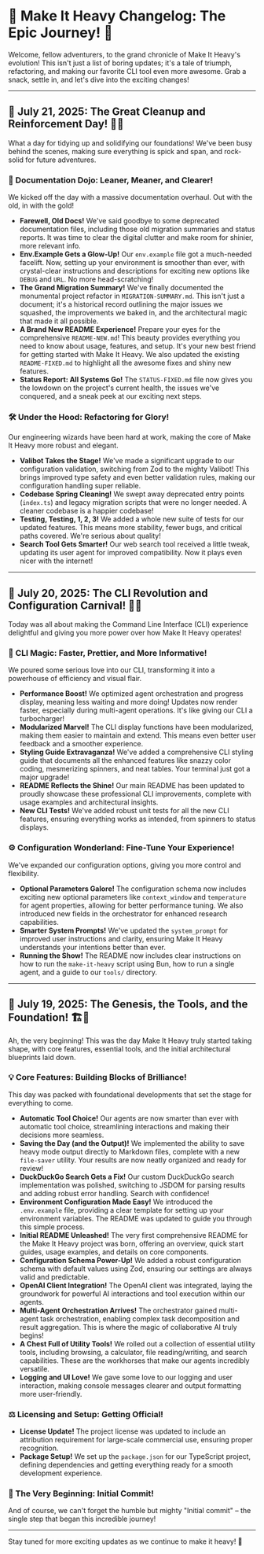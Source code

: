 # 🚀 Make It Heavy Changelog: The Epic Journey! 🚀

Welcome, fellow adventurers, to the grand chronicle of Make It Heavy's evolution! This isn't just a list of boring updates; it's a tale of triumph, refactoring, and making our favorite CLI tool even more awesome. Grab a snack, settle in, and let's dive into the exciting changes!

---

## 📅 July 21, 2025: The Great Cleanup and Reinforcement Day! 🧹✨

What a day for tidying up and solidifying our foundations! We've been busy behind the scenes, making sure everything is spick and span, and rock-solid for future adventures.

### 📜 Documentation Dojo: Leaner, Meaner, and Clearer!
We kicked off the day with a massive documentation overhaul. Out with the old, in with the gold!
*   **Farewell, Old Docs!** We've said goodbye to some deprecated documentation files, including those old migration summaries and status reports. It was time to clear the digital clutter and make room for shinier, more relevant info.
*   **Env.Example Gets a Glow-Up!** Our `env.example` file got a much-needed facelift. Now, setting up your environment is smoother than ever, with crystal-clear instructions and descriptions for exciting new options like `DEBUG` and `URL`. No more head-scratching!
*   **The Grand Migration Summary!** We've finally documented the monumental project refactor in `MIGRATION-SUMMARY.md`. This isn't just a document; it's a historical record outlining the major issues we squashed, the improvements we baked in, and the architectural magic that made it all possible.
*   **A Brand New README Experience!** Prepare your eyes for the comprehensive `README-NEW.md`! This beauty provides everything you need to know about usage, features, and setup. It's your new best friend for getting started with Make It Heavy. We also updated the existing `README-FIXED.md` to highlight all the awesome fixes and shiny new features.
*   **Status Report: All Systems Go!** The `STATUS-FIXED.md` file now gives you the lowdown on the project's current health, the issues we've conquered, and a sneak peek at our exciting next steps.

### 🛠️ Under the Hood: Refactoring for Glory!
Our engineering wizards have been hard at work, making the core of Make It Heavy more robust and elegant.
*   **Valibot Takes the Stage!** We've made a significant upgrade to our configuration validation, switching from Zod to the mighty Valibot! This brings improved type safety and even better validation rules, making our configuration handling super reliable.
*   **Codebase Spring Cleaning!** We swept away deprecated entry points (`index.ts`) and legacy migration scripts that were no longer needed. A cleaner codebase is a happier codebase!
*   **Testing, Testing, 1, 2, 3!** We added a whole new suite of tests for our updated features. This means more stability, fewer bugs, and critical paths covered. We're serious about quality!
*   **Search Tool Gets Smarter!** Our web search tool received a little tweak, updating its user agent for improved compatibility. Now it plays even nicer with the internet!

---

## 📅 July 20, 2025: The CLI Revolution and Configuration Carnival! 🎡🚀

Today was all about making the Command Line Interface (CLI) experience delightful and giving you more power over how Make It Heavy operates!

### 🌟 CLI Magic: Faster, Prettier, and More Informative!
We poured some serious love into our CLI, transforming it into a powerhouse of efficiency and visual flair.
*   **Performance Boost!** We optimized agent orchestration and progress display, meaning less waiting and more doing! Updates now render faster, especially during multi-agent operations. It's like giving our CLI a turbocharger!
*   **Modularized Marvel!** The CLI display functions have been modularized, making them easier to maintain and extend. This means even better user feedback and a smoother experience.
*   **Styling Guide Extravaganza!** We've added a comprehensive CLI styling guide that documents all the enhanced features like snazzy color coding, mesmerizing spinners, and neat tables. Your terminal just got a major upgrade!
*   **README Reflects the Shine!** Our main README has been updated to proudly showcase these professional CLI improvements, complete with usage examples and architectural insights.
*   **New CLI Tests!** We've added robust unit tests for all the new CLI features, ensuring everything works as intended, from spinners to status displays.

### ⚙️ Configuration Wonderland: Fine-Tune Your Experience!
We've expanded our configuration options, giving you more control and flexibility.
*   **Optional Parameters Galore!** The configuration schema now includes exciting new optional parameters like `context_window` and `temperature` for agent properties, allowing for better performance tuning. We also introduced new fields in the orchestrator for enhanced research capabilities.
*   **Smarter System Prompts!** We've updated the `system_prompt` for improved user instructions and clarity, ensuring Make It Heavy understands your intentions better than ever.
*   **Running the Show!** The README now includes clear instructions on how to run the `make-it-heavy` script using Bun, how to run a single agent, and a guide to our `tools/` directory.

---

## 📅 July 19, 2025: The Genesis, the Tools, and the Foundation! 🏗️🌟

Ah, the very beginning! This was the day Make It Heavy truly started taking shape, with core features, essential tools, and the initial architectural blueprints laid down.

### 💡 Core Features: Building Blocks of Brilliance!
This day was packed with foundational developments that set the stage for everything to come.
*   **Automatic Tool Choice!** Our agents are now smarter than ever with automatic tool choice, streamlining interactions and making their decisions more seamless.
*   **Saving the Day (and the Output)!** We implemented the ability to save heavy mode output directly to Markdown files, complete with a new `file-saver` utility. Your results are now neatly organized and ready for review!
*   **DuckDuckGo Search Gets a Fix!** Our custom DuckDuckGo search implementation was polished, switching to JSDOM for parsing results and adding robust error handling. Search with confidence!
*   **Environment Configuration Made Easy!** We introduced the `.env.example` file, providing a clear template for setting up your environment variables. The README was updated to guide you through this simple process.
*   **Initial README Unleashed!** The very first comprehensive README for the Make It Heavy project was born, offering an overview, quick start guides, usage examples, and details on core components.
*   **Configuration Schema Power-Up!** We added a robust configuration schema with default values using Zod, ensuring our settings are always valid and predictable.
*   **OpenAI Client Integration!** The OpenAI client was integrated, laying the groundwork for powerful AI interactions and tool execution within our agents.
*   **Multi-Agent Orchestration Arrives!** The orchestrator gained multi-agent task orchestration, enabling complex task decomposition and result aggregation. This is where the magic of collaborative AI truly begins!
*   **A Chest Full of Utility Tools!** We rolled out a collection of essential utility tools, including browsing, a calculator, file reading/writing, and search capabilities. These are the workhorses that make our agents incredibly versatile.
*   **Logging and UI Love!** We gave some love to our logging and user interaction, making console messages clearer and output formatting more user-friendly.

### ⚖️ Licensing and Setup: Getting Official!
*   **License Update!** The project license was updated to include an attribution requirement for large-scale commercial use, ensuring proper recognition.
*   **Package Setup!** We set up the `package.json` for our TypeScript project, defining dependencies and getting everything ready for a smooth development experience.

### 👶 The Very Beginning: Initial Commit!
And of course, we can't forget the humble but mighty "Initial commit" – the single step that began this incredible journey!

---

Stay tuned for more exciting updates as we continue to make it heavy! 💪
